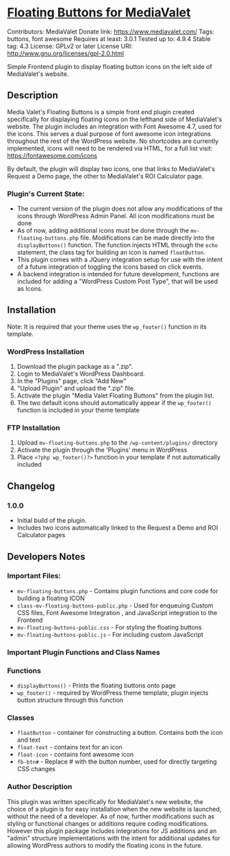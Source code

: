 # [Floating Buttons for MediaValet](https://www.mediavalet.com/)

Contributors: MediaValet
Donate link: https://www.mediavalet.com/
Tags: buttons, font awesome
Requires at least: 3.0.1
Tested up to: 4.9.4
Stable tag: 4.3
License: GPLv2 or later
License URI: http://www.gnu.org/licenses/gpl-2.0.html

Simple Frontend plugin to display floating button icons on the left side of MediaValet's website.

## Description

Media Valet's Floating Buttons is a simple front end plugin created specifically for displaying floating icons on the lefthand side of MediaValet's website. The plugin includes an integration with Font Awesome 4.7, used for the icons. This serves a dual purpose of font awesome icon integrations throughout the rest of the WordPress website. No shortcodes are currently implemented, icons will need to be rendered via HTML, for a full list visit: https://fontawesome.com/icons

By default, the plugin will display two icons, one that links to MediaValet's Request a Demo page, the other to MediaValet's ROI Calculator page.

### Plugin's Current State:

*   The current version of the plugin does not allow any modifications of the icons through WordPress Admin Panel. All icon modifications must be done
*   As of now, adding additional icons must be done through the `mv-floating-buttons.php` file. Modifications can be made directly into the `displayButtons()` function. The function injects HTML through the `echo` statement, the class tag for building an icon is named `floatButton`.
*   This plugin comes with a JQuery integration setup for use with the intent of a future integration of toggling the icons based on click events.
*   A backend integration is intended for future development, functions are included for adding a "WordPress Custom Post Type", that will be used as Icons.


## Installation

Note: It is required that your theme uses the `wp_footer()` function in its template.

### WordPress Installation

1. Download the plugin package as a ".zip".
2. Login to MediaValet's WordPress Dashboard.
3. In the "Plugins" page, click "Add New"
4. "Upload Plugin" and upload the ".zip" file.
5. Activate the plugin "Media Valet Floating Buttons" from the plugin list.
6. The two default icons should automatically appear if the `wp_footer()` function is included in your theme template


### FTP Installation

1. Upload `mv-floating-buttons.php` to the `/wp-content/plugins/` directory
2. Activate the plugin through the 'Plugins' menu in WordPress
3. Place `<?php wp_footer()?>` function in your template if not automatically included



## Changelog

### 1.0.0
* Initial build of the plugin.
* Includes two icons automatically linked to the Request a Demo and ROI Calculator pages


## Developers Notes

### Important Files:
* `mv-floating-buttons.php` - Contains plugin functions and core code for building a floating ICON
* `class-mv-floating-buttons-public.php` - Used for enqueuing Custom CSS files, Font Awesome Integration , and JavaScript integration to the Frontend
* `mv-floating-buttons-public.css` - For styling the floating buttons
* `mv-floating-buttons-public.js` - For including custom JavaScript

### Important Plugin Functions and Class Names  

### Functions
* `displayButtons()` - Prints the floating buttons onto page
* `wp_footer()` - required by WordPress theme template, plugin injects button structure through this function

### Classes
* `floatButton` - container for constructing a button. Contains both the icon and text
* `float-text` - contains text for an icon
* `float-icon` - contains font awesome icon
* `fb-btn#` - Replace # with the button number, used for directly targeting CSS changes


### Author  Description 

This plugin was written specifically for MediaValet's new website, the choice of a plugin is for easy installation when the new website is launched, without the need of a developer. As of now, further modifications such as styling or functional changes or additions require coding modifications. However this plugin package includes integrations for JS additions and an "admin" structure implementations with the intent for additional updates for allowing WordPress authors to modify the floating icons in the future.
